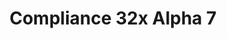 ---
layout: post
title: Compliance 32x Alpha 7
permalink: /compliance32x/A7
header-img: https://database.faithfulpack.net/images/website/posts/32x/A7.jpg

description: |
  Quick! Make HASTE and check out this new Compliance Alpha! You will NETHER believe what was updated, I am CONDITIONAL about that! SWEEP your cursor to the download button and click it right now! I'm sure you will not be disEGGpointed.
  <br>
  <s>I will excuse myself now.</s>
  <br><br>
  <strong>DISCLAIMER:</strong> As indicated by the Alpha tag, this version is work-in-progress, and as such contains some placeholder textures. It is not the final look of the pack; many textures will have to be edited to match the general stylistic direction of the pack.
  <br><br>
  Also, this version is planned to be the last version before we go into the beta phase. Look out for the release, you'll be in for good stuff!

changelog:
  Added:
    Blocks:
      - Composter Top (Pythagoras_314)
      - Bubble Coral Fan (Alexsor)
      - Dead Bubble Coral Fan (Alexsor)
    Status Effects:
      - Haste ([author name redacted])
      - Conduit Power (Deborn)
    Particles:
      - SGA ([author name redacted])
      - Sweep ([author name redacted])
    Items:
      - Nether Wart (Pythagoras_314)
      - Flower Pot ([author name redacted])
  Changed:
    Items:
      - Egg ([author name redacted])
      - Lava Bucket ([author name redacted], Pomi108)
      - Salmon Bucket ([author name redacted])
      - Swords (FabriXd)
      - Iron Shovel (FabriXd, ProstoProstoChelovek)
      - Eye of Ender (CLtheman1)
    Blocks:
      - Bubble Coral (Alexsor)
      - Bubble Coral Block (Alexsor)
      - Dead Bubble Coral Block (Alexsor)
      - Dead Bubble Coral (Alexsor)
      - Conditional Command Blocks (Po3stell3d)
      - Netherrack (CLtheman1)
      - Nether Gold Ore (CLtheman1)
      - Nether Quartz Ore (CLtheman1)
      - Crimson Nylium Side (CLtheman1)
      - Warped Nylium Side (CLtheman1)
      - Crimson Stem (CLtheman1)
      - Warped Stem (CLtheman1)
      - Stone Bricks (FHLX)
      - Cracked Stone Bricks (FHLX)
  Fixed:
    Blocks:
      - Missing handle on iron door (HARYA_)

downloads:
  Java - 1.16.5 (GitHub): https://github.com/Faithful-Resource-Pack/Resource-Pack-32x/releases/download/alpha-7/Compliance-32x-Alpha-7.zip

---